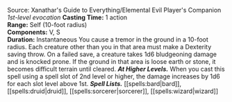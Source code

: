 Source: Xanathar's Guide to Everything/Elemental Evil Player's Companion
*1st-level evocation*
**Casting Time:** 1 action  
**Range:** Self (10-foot radius)  
**Components:** V, S  
**Duration:** Instantaneous
You cause a tremor in the ground in a 10-foot radius. Each creature other than you in that area must make a Dexterity saving throw. On a failed save, a creature takes 1d6 bludgeoning damage and is knocked prone. If the ground in that area is loose earth or stone, it becomes difficult terrain until cleared.
***At Higher Levels.*** When you cast this spell using a spell slot of 2nd level or higher, the damage increases by 1d6 for each slot level above 1st.
***Spell Lists.*** [[spells:bard|bard]], [[spells:druid|druid]], [[spells:sorcerer|sorcerer]], [[spells:wizard|wizard]]